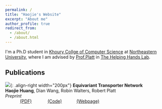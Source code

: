 ```yaml
---
permalink: /
title: "Haojie's Website"
excerpt: "About me"
author_profile: true
redirect_from: 
  - /about/
  - /about.html
---
```


I'm a Ph.D student in [Khoury Collge of Computer Science](https://www.khoury.northeastern.edu) at [Northeastern University](https://www.northeastern.edu), where I am advised by
[Prof.Platt](http://www.ccs.neu.edu/home/rplatt/) in [The Helping Hands Lab](https://www2.ccs.neu.edu/research/helpinghands/).

## Publications
![](images/equi_transporter.png){: .align-right width="200px"}
**Equivariant Transporter Network**  
**Haojie Huang**, Dian Wang, Robin Walters, Robert Platt  
*Preprint*  
&nbsp; &nbsp; &nbsp;  &nbsp; &nbsp; &nbsp; [(PDF)](https://arxiv.org/pdf/2202.09400) &nbsp; &nbsp; &nbsp;  &nbsp; &nbsp; &nbsp; [(Code)]() &nbsp; &nbsp; &nbsp;  &nbsp; &nbsp; &nbsp;[(Webpage)]()
` `  
` `  

